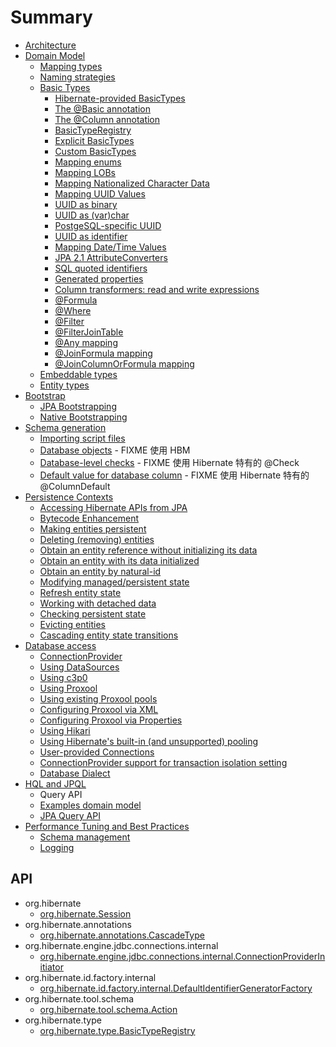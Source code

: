 # Summary

- [Architecture](/architecture/README.md)
- [Domain Model](/domain/README.md)
  - [Mapping types](/domain/01.md)
  - [Naming strategies](/domain/02.md)
  - [Basic Types](/domain/03/README.md)
    - [Hibernate-provided BasicTypes](/domain/03/01.md)
    - [The @Basic annotation](/domain/03/02.md)
    - [The @Column annotation](/domain/03/03.md)
    - [BasicTypeRegistry](/domain/03/04.md)
    - [Explicit BasicTypes](/domain/03/05.md)
    - [Custom BasicTypes](/domain/03/06.md)
    - [Mapping enums](/domain/03/07.md)
    - [Mapping LOBs](/domain/03/08.md)
    - [Mapping Nationalized Character Data](/domain/03/09.md)
    - [Mapping UUID Values](/domain/03/10.md)
    - [UUID as binary](/domain/03/11.md)
    - [UUID as (var)char](/domain/03/12.md)
    - [PostgeSQL-specific UUID](/domain/03/13.md)
    - [UUID as identifier](/domain/03/14.md)
    - [Mapping Date/Time Values](/domain/03/15.md)
    - [JPA 2.1 AttributeConverters](/domain/03/16.md)
    - [SQL quoted identifiers](/domain/03/17.md)
    - [Generated properties](/domain/03/18.md)
    - [Column transformers: read and write expressions](/domain/03/19.md)
    - [@Formula](/domain/03/20.md)
    - [@Where](/domain/03/21.md)
    - [@Filter](/domain/03/22.md)
    - [@FilterJoinTable](/domain/03/23.md)
    - [@Any mapping](/domain/03/24.md)
    - [@JoinFormula mapping](/domain/03/25.md)
    - [@JoinColumnOrFormula mapping](/domain/03/26.md)
  - [Embeddable types](/domain/04.md)
  - [Entity types](/domain/05.md)
- [Bootstrap](/bootstrap/README.md)
  - [JPA Bootstrapping](/bootstrap/01.md)
  - [Native Bootstrapping](/bootstrap/02.md)
- [Schema generation](/schema-generation/README.md)
  - [Importing script files](/schema-generation/01.md)
  - [Database objects](/schema-generation/02.md) - FIXME 使用 HBM
  - [Database-level checks](/schema-generation/03.md) - FIXME 使用 Hibernate 特有的 @Check
  - [Default value for database column](/schema-generation/04.md) - FIXME 使用 Hibernate 特有的 @ColumnDefault
- [Persistence Contexts](/pc/README.md)
  - [Accessing Hibernate APIs from JPA](/pc/01.md)
  - [Bytecode Enhancement](/pc/02.md)
  - [Making entities persistent](/pc/03.md)
  - [Deleting (removing) entities](/pc/04.md)
  - [Obtain an entity reference without initializing its data](/pc/05.md)
  - [Obtain an entity with its data initialized](/pc/06.md)
  - [Obtain an entity by natural-id](/pc/07.md)
  - [Modifying managed/persistent state](/pc/08.md)
  - [Refresh entity state](/pc/09.md)
  - [Working with detached data](/pc/10.md)
  - [Checking persistent state](/pc/11.md)
  - [Evicting entities](/pc/12.md)
  - [Cascading entity state transitions](/pc/13.md)
- [Database access](/jdbc/README.md)
  - [ConnectionProvider](/jdbc/01.md)
  - [Using DataSources](/jdbc/02.md)
  - [Using c3p0](/jdbc/03.md)
  - [Using Proxool](/jdbc/04.md)
  - [Using existing Proxool pools](/jdbc/05.md)
  - [Configuring Proxool via XML](/jdbc/06.md)
  - [Configuring Proxool via Properties](/jdbc/07.md)
  - [Using Hikari](/jdbc/08.md)
  - [Using Hibernate's built-in (and unsupported) pooling](/jdbc/09.md)
  - [User-provided Connections](/jdbc/10.md)
  - [ConnectionProvider support for transaction isolation setting](/jdbc/11.md)
  - [Database Dialect](/jdbc/12.md)
- [HQL and JPQL](/hql/README.md)
  - Query API
  - [Examples domain model](/hql/02.md)
  - [JPA Query API](/hql/03.md)
- [Performance Tuning and Best Practices](/best-practices/README.md)
  - [Schema management](/best-practices/01.md)
  - [Logging](/best-practices/02.md)


## API
- org.hibernate
  - [org.hibernate.Session](/api/org/hibernate/Session.md)
- org.hibernate.annotations
  - [org.hibernate.annotations.CascadeType](/api/org/hibernate/annotations/CascadeType.md)
- org.hibernate.engine.jdbc.connections.internal
  - [org.hibernate.engine.jdbc.connections.internal.ConnectionProviderInitiator](/api/org/hibernate/engine/jdbc/connections/internal/ConnectionProviderInitiator.md)
- org.hibernate.id.factory.internal
  - [org.hibernate.id.factory.internal.DefaultIdentifierGeneratorFactory](/api/org/hibernate/id/factory/internal/DefaultIdentifierGeneratorFactory.md)
- org.hibernate.tool.schema
  - [org.hibernate.tool.schema.Action](/api/org/hibernate/tool/schema/Action.md)
- org.hibernate.type
  - [org.hibernate.type.BasicTypeRegistry](/api/org/hibernate/type/BasicTypeRegistry.md)

